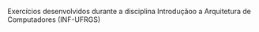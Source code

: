 Exercícios desenvolvidos durante a disciplina Introduçãoo a Arquitetura de Computadores (INF-UFRGS)
